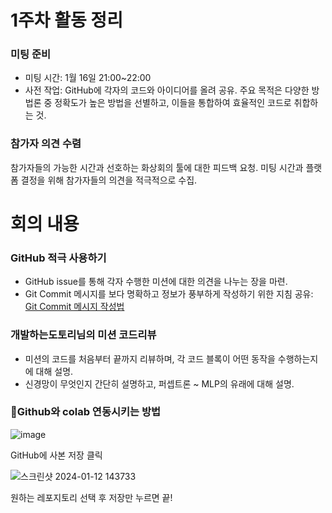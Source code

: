 
# 1주차 활동 정리

### 미팅 준비
 - 미팅 시간: 1월 16일 21:00~22:00
 - 사전 작업: GitHub에 각자의 코드와 아이디어를 올려 공유. 주요 목적은 다양한 방법론 중 정확도가 높은 방법을 선별하고, 이들을 통합하여 효율적인 코드로 취합하는 것.

### 참가자 의견 수렴
참가자들의 가능한 시간과 선호하는 화상회의 툴에 대한 피드백 요청.
미팅 시간과 플랫폼 결정을 위해 참가자들의 의견을 적극적으로 수집.

# 회의 내용

### GitHub 적극 사용하기
- GitHub issue를 통해 각자 수행한 미션에 대한 의견을 나누는 장을 마련.
- Git Commit 메시지를 보다 명확하고 정보가 풍부하게 작성하기 위한 지침 공유: [Git Commit 메시지 작성법](https://wzacorn.tistory.com/68)

### 개발하는도토리님의 미션 코드리뷰
- 미션의 코드를 처음부터 끝까지 리뷰하며, 각 코드 블록이 어떤 동작을 수행하는지에 대해 설명.
- 신경망이 무엇인지 간단히 설명하고, 퍼셉트론 ~ MLP의 유래에 대해 설명.
  
### 🔗Github와 colab 연동시키는 방법
![image](https://github.com/WzAcorn/Data-Science-Projects2024/assets/77008882/22628f72-474c-45b8-8194-e1a5ec5e52d0)

GitHub에 사본 저장 클릭

![스크린샷 2024-01-12 143733](https://github.com/WzAcorn/Data-Science-Projects2024/assets/77008882/03075c65-2e11-41a1-b44d-4e9549b0b8d3)

원하는 레포지토리 선택 후 저장만 누르면 끝!


